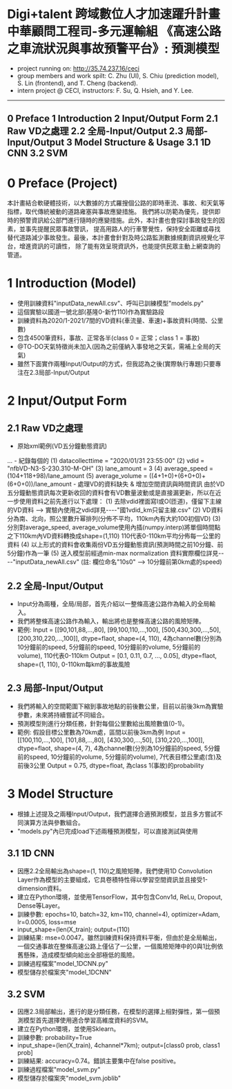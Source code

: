# Digi+talent 跨域數位人才加速躍升計畫 中華顧問工程司-多元運輸組 《高速公路之車流狀況與事故預警平台》: 預測模型
- project running on: http://35.74.237.16/ceci
- group members and work spilt: C. Zhu (UI), S. Chiu (prediction model), S. Lin (frontend), and T. Cheng (backend).
- intern project @ CECI, instructors: F. Su, Q. Hsieh, and Y. Lee.

----
0 Preface
1 Introduction
2 Input/Output Form
 2.1 Raw VD之處理
 2.2 全局-Input/Output
 2.3 局部-Input/Output
3 Model Structure & Usage
 3.1 1D CNN
 3.2 SVM
----

# 0 Preface (Project)
本計畫結合軟硬體技術，以大數據的方式羅搜個公路的即時車流、事故、和天氣等指標，取代傳統被動的道路雍塞與事故應變措施。
我們將以防範為優先，提供即時的預警資訊給公部門進行隨時的應變措施。此外，本計畫也會探討事故發生的因素，並事先提醒民眾事故警訊，
提高用路人的行車警覺性，保持安全距離或尋找替代道路減少事故發生。最後，本計畫會針對及時公路監測數據規劃資訊視覺化平台，增進資訊的可讀性，
除了能有效呈現資訊外，也能提供民眾主動上網查詢的管道。
  
# 1 Introduction (Model)
- 使用訓練資料"inputData_newAll.csv"、呼叫已訓練模型"models.py"
- 這個實驗以國道一號北部(基隆0-新竹110)作為實驗路段
- 訓練資料為2020/1-2021/7間的VD資料(車流量、車速)+事故資料(時間、公里數)
- 包含4500筆資料，事故、正常各半(class 0 = 正常；class 1 = 事故)
- @TO-DO天氣特徵尚未加入(因為之前僅納入事發地之天氣，需補上全局的天氣)
- 雖然下面實作兩種Input/Output的方式，但我認為之後(實際執行專題)只要專注在2.3局部-Input/Output

# 2 Input/Output Form
## 2.1 Raw VD之處理
- 原始xml範例(VD五分鐘動態資訊)
<Infos>
	<Info vdid="nfbVD-N3-S-230.310-M-OH" status="0" datacollecttime="2020/01/31 23:55:00">
		<lane vsrdir="0" vsrid="1" speed="104" laneoccupy="1">
			<cars carid="S" volume="4"></cars>
			<cars carid="T" volume="1"></cars>
			<cars carid="L" volume="0"></cars>
		</lane>
		<lane vsrdir="0" vsrid="2" speed="118" laneoccupy="1">
			<cars carid="S" volume="6"></cars>
				<cars carid="T" volume="0"></cars>
				<cars carid="L" volume="0"></cars>
		</lane>
		<lane vsrdir="0" vsrid="3" speed="98" laneoccupy="1">
			<cars carid="S" volume="6"></cars>
			<cars carid="T" volume="0"></cars>
			<cars carid="L" volume="0"></cars>
		</lane>
	</Info>
	...
</Infos>
- 紀錄每個<Info>的
 (1) datacollecttime = "2020/01/31 23:55:00"
 (2) vdid = "nfbVD-N3-S-230.310-M-OH"
 (3) lane_amount = 3
 (4) average_speed = (104+118+98)/lane_amount
 (5) average_volume = ((4+1+0)+(6+0+0)+(6+0+0))/lane_amount
- 處理VD的資料缺失 & 增加空間資訊與時間資訊
由於VD五分鐘動態資訊每次更新收回的資料會有VD數量波動或是直接漏更新，所以在近一步使用資料之前先進行以下處理：
 (1) 去除vdid裡面寫I或O(匝道)，僅留下主線的VD資料 --> 實驗內使用之vdid詳見----"國1vdid_km只留主線.csv"
 (2) VD資料分為南、北向，照公里數升幂排列(分佈不平均，110km內有大約100初個VD)
 (3) 分別對average_speed, average_volume使用內插(numpy.interp)將單個時間點之下110km內VD資料轉換成shape=(1,110) 110代表0-110km平均分佈每一公里的資料
 (4) 以上形式的資料會收集兩份VD五分鐘動態資訊(預測時間之前10分鐘、前5分鐘)作為一筆
 (5) 送入模型前經過min-max normalization
 資料實際欄位詳見----"inputData_newAll.csv" (註: 欄位命名"10s0" --> 10分鐘前第0km處的speed)

## 2.2 全局-Input/Output
- Input分為兩種，全局/局部，首先介紹以一整條高速公路作為輸入的全局輸入。
- 我們將整條高速公路作為輸入，輸出將也是整條高速公路的風險矩陣。
- 範例: 
 Input = [[90,101,88,...,80],
 [99,100,110,...,100],
 [500,430,300,...,50],
 [200,310,220,...,100]], dtype=flaot, shape=(4, 110), 4為channel數(分別為10分鐘前的speed, 5分鐘前的speed, 10分鐘前的volume, 5分鐘前的volume), 110代表0-110km
 Output = [0.1, 0.11, 0.7, ..., 0.05], dtype=flaot, shape=(1, 110), 0-110km每km的事故風險

## 2.3 局部-Input/Output
- 我們將輸入的空間範圍下縮到事故地點的前後數公里，目前以前後3km為實驗參數，未來將持續嘗試不同組合。
- 預測模型則進行分類任務，針對每個公里數給出風險數值(0-1)。
- 範例: 
 假設目標公里數為70km處，區間以前後3km為例
 Input = [[100,110,...,100],
 [101,88,...,80],
 [430,300,...,50],
 [310,220,...,100]], dtype=flaot, shape=(4, 7), 4為channel數(分別為10分鐘前的speed, 5分鐘前的speed, 10分鐘前的volume, 5分鐘前的volume), 7代表目標公里處(含)及前後3公里
 Output = 0.75, dtype=float, 為class 1(事故)的probability

# 3 Model Structure
- 根據上述提及之兩種Input/Output，我們選擇合適預測模型，並且多方嘗試不同演算方法與參數組合。
- "models.py"內已完成load下述兩種預測模型，可以直接測試與使用

## 3.1 1D CNN
- 因應2.2全局輸出為shape=(1, 110)之風險矩陣，我們使用1D Convolution Layer作為模型的主要組成，它具卷積特性得以學習空間資訊並且接受1-dimension資料。
- 建立在Python環境，並使用TensorFlow，其中包含Conv1d, ReLu, Dropout, Dense等Layer。
- 訓練參數: epochs=10, batch=32, km=110, channel=4), optimizer=Adam, lr=0.0005, loss=mse
- input_shape=(len(X_train); output=(110)
- 訓練結果: mse=0.0047。雖然訓練資料保持資料平衡，但由於是全局輸出，一個交通事故在整條高速公路上僅佔了一公里，一個風險矩陣中的0與1比例依舊懸殊，造成模型傾向給出全部極低的風險。
- 訓練過程檔案"model_1DCNN.py"
- 模型儲存於檔案夾"model_1DCNN"

## 3.2 SVM
- 因應2.3局部輸出，進行的是分類任務，在模型的選擇上相對彈性，第一個預測模型首先選擇使用適合學習高維度資料的SVM。
- 建立在Python環境，並使用Sklearn。
- 訓練參數: probability=True
- input_shape=(len(X_train), 4channel*7km); output=[class0 prob, class1 prob]
- 訓練結果: accuracy=0.74。錯誤主要集中在false positive。
- 訓練過程檔案"model_svm.py"
- 模型儲存於檔案夾"model_svm.joblib"
